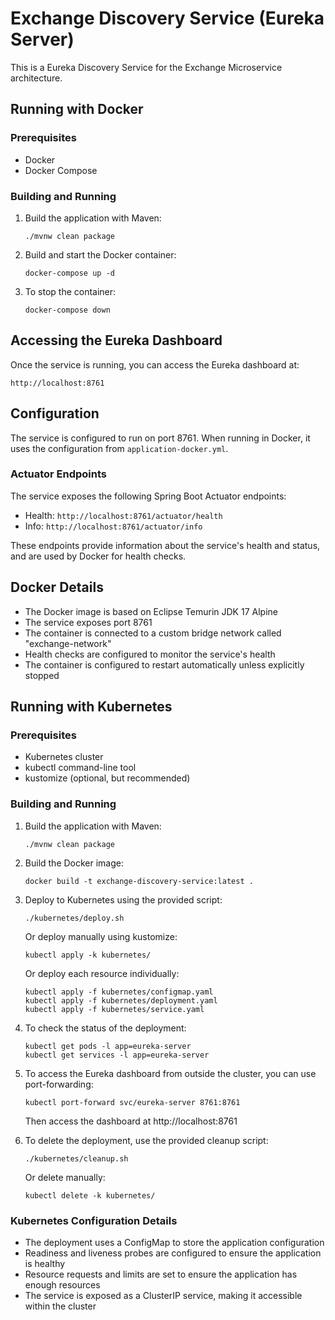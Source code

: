 # Exchange Discovery Service (Eureka Server)

This is a Eureka Discovery Service for the Exchange Microservice architecture.

## Running with Docker

### Prerequisites
- Docker
- Docker Compose

### Building and Running

1. Build the application with Maven:
   ```
   ./mvnw clean package
   ```

2. Build and start the Docker container:
   ```
   docker-compose up -d
   ```

3. To stop the container:
   ```
   docker-compose down
   ```

## Accessing the Eureka Dashboard

Once the service is running, you can access the Eureka dashboard at:
```
http://localhost:8761
```

## Configuration

The service is configured to run on port 8761. When running in Docker, it uses the configuration from `application-docker.yml`.

### Actuator Endpoints

The service exposes the following Spring Boot Actuator endpoints:

- Health: `http://localhost:8761/actuator/health`
- Info: `http://localhost:8761/actuator/info`

These endpoints provide information about the service's health and status, and are used by Docker for health checks.

## Docker Details

- The Docker image is based on Eclipse Temurin JDK 17 Alpine
- The service exposes port 8761
- The container is connected to a custom bridge network called "exchange-network"
- Health checks are configured to monitor the service's health
- The container is configured to restart automatically unless explicitly stopped

## Running with Kubernetes

### Prerequisites
- Kubernetes cluster
- kubectl command-line tool
- kustomize (optional, but recommended)

### Building and Running

1. Build the application with Maven:
   ```
   ./mvnw clean package
   ```

2. Build the Docker image:
   ```
   docker build -t exchange-discovery-service:latest .
   ```

3. Deploy to Kubernetes using the provided script:
   ```
   ./kubernetes/deploy.sh
   ```

   Or deploy manually using kustomize:
   ```
   kubectl apply -k kubernetes/
   ```

   Or deploy each resource individually:
   ```
   kubectl apply -f kubernetes/configmap.yaml
   kubectl apply -f kubernetes/deployment.yaml
   kubectl apply -f kubernetes/service.yaml
   ```

4. To check the status of the deployment:
   ```
   kubectl get pods -l app=eureka-server
   kubectl get services -l app=eureka-server
   ```

5. To access the Eureka dashboard from outside the cluster, you can use port-forwarding:
   ```
   kubectl port-forward svc/eureka-server 8761:8761
   ```
   Then access the dashboard at http://localhost:8761

6. To delete the deployment, use the provided cleanup script:
   ```
   ./kubernetes/cleanup.sh
   ```

   Or delete manually:
   ```
   kubectl delete -k kubernetes/
   ```

### Kubernetes Configuration Details

- The deployment uses a ConfigMap to store the application configuration
- Readiness and liveness probes are configured to ensure the application is healthy
- Resource requests and limits are set to ensure the application has enough resources
- The service is exposed as a ClusterIP service, making it accessible within the cluster
